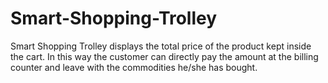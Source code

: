 # Smart-Shopping-Trolley
Smart Shopping Trolley displays the total price of the product kept inside the cart. In this way the customer can directly pay the amount at the billing counter and leave with the commodities he/she has bought.
